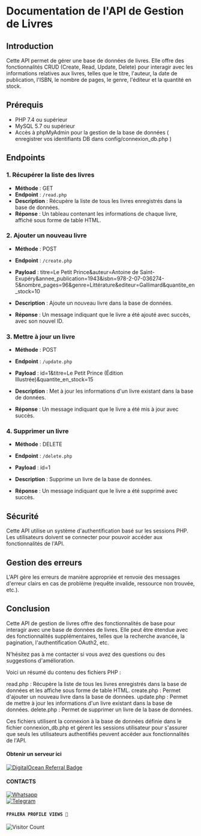 # Documentation de l'API de Gestion de Livres

## Introduction
Cette API permet de gérer une base de données de livres. Elle offre des fonctionnalités CRUD (Create, Read, Update, Delete) pour interagir avec les informations relatives aux livres, telles que le titre, l'auteur, la date de publication, l'ISBN, le nombre de pages, le genre, l'éditeur et la quantité en stock.

## Prérequis
- PHP 7.4 ou supérieur
- MySQL 5.7 ou supérieur
- Accès à phpMyAdmin pour la gestion de la base de données ( enregistrer vos identifiants DB dans config/connexion_db.php )

## Endpoints

### 1. Récupérer la liste des livres
- **Méthode** : GET
- **Endpoint** : `/read.php`
- **Description** : Récupère la liste de tous les livres enregistrés dans la base de données.
- **Réponse** : Un tableau contenant les informations de chaque livre, affiché sous forme de table HTML.

### 2. Ajouter un nouveau livre
- **Méthode** : POST
- **Endpoint** : `/create.php`
- **Payload** :
titre=Le Petit Prince&auteur=Antoine de Saint-Exupéry&annee_publication=1943&isbn=978-2-07-036274-5&nombre_pages=96&genre=Littérature&editeur=Gallimard&quantite_en_stock=10

- **Description** : Ajoute un nouveau livre dans la base de données.
- **Réponse** : Un message indiquant que le livre a été ajouté avec succès, avec son nouvel ID.

### 3. Mettre à jour un livre
- **Méthode** : POST
- **Endpoint** : `/update.php`
- **Payload** :
id=1&titre=Le Petit Prince (Édition Illustrée)&quantite_en_stock=15

- **Description** : Met à jour les informations d'un livre existant dans la base de données.
- **Réponse** : Un message indiquant que le livre a été mis à jour avec succès.

### 4. Supprimer un livre
- **Méthode** : DELETE
- **Endpoint** : `/delete.php`
- **Payload** :
id=1

- **Description** : Supprime un livre de la base de données.
- **Réponse** : Un message indiquant que le livre a été supprimé avec succès.

## Sécurité
Cette API utilise un système d'authentification basé sur les sessions PHP. Les utilisateurs doivent se connecter pour pouvoir accéder aux fonctionnalités de l'API.

## Gestion des erreurs
L'API gère les erreurs de manière appropriée et renvoie des messages d'erreur clairs en cas de problème (requête invalide, ressource non trouvée, etc.).

## Conclusion
Cette API de gestion de livres offre des fonctionnalités de base pour interagir avec une base de données de livres. Elle peut être étendue avec des fonctionnalités supplémentaires, telles que la recherche avancée, la pagination, l'authentification OAuth2, etc.

N'hésitez pas à me contacter si vous avez des questions ou des suggestions d'amélioration.

Voici un résumé du contenu des fichiers PHP :

read.php : Récupère la liste de tous les livres enregistrés dans la base de données et les affiche sous forme de table HTML.
create.php : Permet d'ajouter un nouveau livre dans la base de données.
update.php : Permet de mettre à jour les informations d'un livre existant dans la base de données.
delete.php : Permet de supprimer un livre de la base de données.


Ces fichiers utilisent la connexion à la base de données définie dans le fichier connexion_db.php et gèrent les sessions utilisateur pour s'assurer que seuls les utilisateurs authentifiés peuvent accéder aux fonctionnalités de l'API.

#### Obtenir un serveur ici
<a href="https://www.digitalocean.com/?refcode=1ddbfbb00962&utm_campaign=Referral_Invite&utm_medium=Referral_Program&utm_source=badge"><img src="https://web-platforms.sfo2.cdn.digitaloceanspaces.com/WWW/Badge%201.svg" alt="DigitalOcean Referral Badge" /></a>

#### CONTACTS
<a href="https://wa.me/22658179319"><img src="https://static.whatsapp.net/rsrc.php/yZ/r/JvsnINJ2CZv.svg" alt="Whatsapp"/></a><br>
<a href="https://t.me/FPALERA"><img src="https://encrypted-tbn0.gstatic.com/images?q=tbn:ANd9GcTabR5clmX2Zr-bKFnq8j1k1_JkJbr8JAdW3A&s" alt="Telegram" /></a>

#### ```FPALERA PROFILE VIEWS 🧚```
![Visitor Count](https://profile-counter.glitch.me/FPALERA/count.svg)

